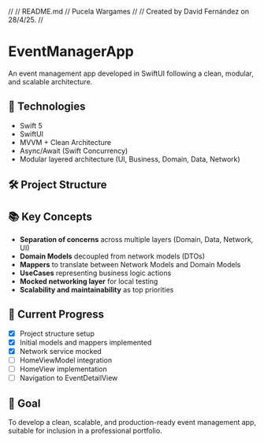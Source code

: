 //
//  README.md
//  Pucela Wargames
//
//  Created by David Fernández  on 28/4/25.
//

# EventManagerApp

An event management app developed in SwiftUI following a clean, modular, and scalable architecture.

## 🚀 Technologies

- Swift 5
- SwiftUI
- MVVM + Clean Architecture
- Async/Await (Swift Concurrency)
- Modular layered architecture (UI, Business, Domain, Data, Network)

## 🛠️ Project Structure

## 📚 Key Concepts

- **Separation of concerns** across multiple layers (Domain, Data, Network, UI)
- **Domain Models** decoupled from network models (DTOs)
- **Mappers** to translate between Network Models and Domain Models
- **UseCases** representing business logic actions
- **Mocked networking layer** for local testing
- **Scalability and maintainability** as top priorities

## 🎯 Current Progress

- [x] Project structure setup
- [x] Initial models and mappers implemented
- [x] Network service mocked
- [ ] HomeViewModel integration
- [ ] HomeView implementation
- [ ] Navigation to EventDetailView

## 🧠 Goal

To develop a clean, scalable, and production-ready event management app, suitable for inclusion in a professional portfolio.
